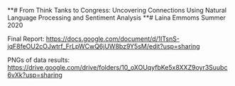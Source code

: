 **# From Think Tanks to Congress: Uncovering Connections Using Natural Language Processing and Sentiment Analysis
**# Laina Emmoms Summer 2020

Final Report: https://docs.google.com/document/d/1lTsnS-jqF8feOU2cOJwtrf_FrLpWCwQ6jUW8bz9Y5sM/edit?usp=sharing

PNGs of data results: https://drive.google.com/drive/folders/10_oXOUqyfbKe5x8XXZ9oyr3Suubc6vXk?usp=sharing
